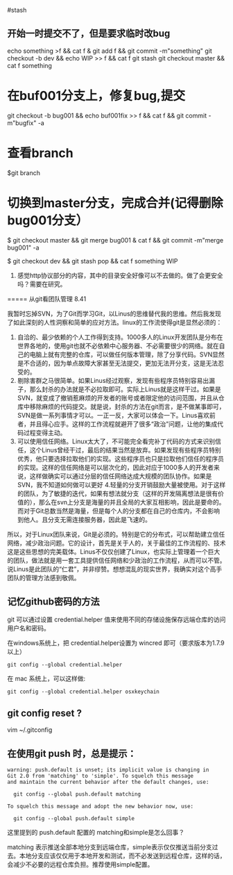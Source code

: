 #stash

## 开始一时提交不了，但是要求临时改bug 

echo something >f && cat  f & git add f  && git commit -m"something"
git checkout -b dev && echo WIP >> f && cat f
git stash
git checkout master && cat f
something
# 在buf001分支上，修复bug,提交
git checkout -b bug001 && echo buf001fix >> f && cat f && git commit -m"bugfix" -a
# 查看branch
$git branch
# 切换到master分支，完成合并(记得删除bug001分支）
$ git checkout master && git merge bug001 & cat f && git commit -m"merge bug001" -a 

$ git checkout dev && git stash pop && cat f
something
WIP

1. 感觉http协议部分的内容，其中的目录安全好像可以不去做的。做了会更安全吗？需要在研究。

=====
从git看团队管理 8.41

我暂时忘掉SVN，为了Git而学习Git，以Linus的思维替代我的思维。然后我发现了如此深刻的人性洞察和简单的应对方法。linux的工作流使得git是显然必须的：

1. 自洽的、最少依赖的个人工作得到支持。1000多人的Linux开发团队是分布在世界各地的，使用git也就不必依赖中心服务器、不必需要很少的网络。就在自己的电脑上就有完整的仓库，可以做任何版本管理，除了分享代码。SVN显然是不合适的，因为单点故障大家甚至无法提交，更加无法开分支，这是无法忍受的。
2. 剔除害群之马很简单。如果Linus经过观察，发现有些程序员特别容易出漏子，那么封杀的办法就是不必拉取即可。实际上Linus就是这样干过。如果是SVN，就变成了撤销惹麻烦的开发者的账号或者限定他的访问范围，并且从仓库中移除麻烦的代码提交。就是说，封杀的方法在git而言，是不做某事即可，SVN是做一系列事情才可以。一正一反，大家可以体会一下。Linus喜欢前者，并且得心应手。这样的工作流程就避开了很多“政治”问题，让他的集成代码过程变得主动。
3. 可以使用信任网络。Linux太大了，不可能完全看完补丁代码的方式来识别信任，这个Linus曾经干过，最后的结果当然是放弃。如果发现有些程序员特别优秀，他只要选择拉取他们的实现。这些程序员也只是拉取他们信任的程序员的实现。这样的信任网络是可以层次化的，因此对应于1000多人的开发者来说，这样做确实可以通过分层的信任网络达成大规模的团队协作。如果是SVN，我不知道如何做可以更好
4.轻量的分支开销鼓励大量被使用。对于这样的团队，为了敏捷的迭代，如果有想法就分支（这样的开发隔离想法是很有价值的），那么在svn上分支是海量的并且全局的大家互相影响，因此是要命的。而对于Git总数当然是海量，但是每个人的分支都在自己的仓库内，不会影响到他人。且分支无需连接服务器，因此是飞速的。

所以，对于Linux团队来说，Git是必须的。特别是它的分布式，可以帮助建立信任网络，减少政治问题。它的设计，首先是关于人的，关于最佳的工作流程的、技术这是这些思想的完美载体。Linus不仅仅创建了Linux，也实际上管理着一个巨大的团队，做法就是用一套工具提供信任网络和少政治的工作流程，从而可以不管。说Linus是此团队的“仁君”，并非缪赞。想想混乱的现实世界，我确实对这个高手团队的管理方法感到敬佩。





## 记忆github密码的方法

git 可以通过设置 credential.helper 值来使用不同的存储设施保存远端仓库的访问用户名和密码。

在windows系统上，把 credential.helper设置为  wincred 即可（要求版本为1.7.9以上）

    git config --global credential.helper

在 mac 系统上，可以这样做:

    git config --global credential.helper osxkeychain

## git config reset ?

vim ~/.gitconfig

## 在使用git push 时，总是提示：

    warning: push.default is unset; its implicit value is changing in 
    Git 2.0 from 'matching' to 'simple'. To squelch this message 
    and maintain the current behavior after the default changes, use: 

      git config --global push.default matching

    To squelch this message and adopt the new behavior now, use: 

      git config --global push.default simple

这里提到的 push.default 配置的 matching和simple是怎么回事？

matching 表示推送全部本地分支到远端仓库，simple表示仅仅推送当前分支过去。本地分支应该仅仅用于本地开发和测试，而不必发送到远程仓库，这样的话，会减少不必要的远程仓库负担。推荐使用simple配置。


